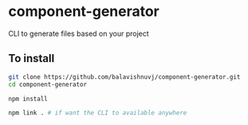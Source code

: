 # component-generator

CLI to generate files based on your project

## To install

```bash
git clone https://github.com/balavishnuvj/component-generator.git
cd component-generator

npm install

npm link . # if want the CLI to available anywhere
```
